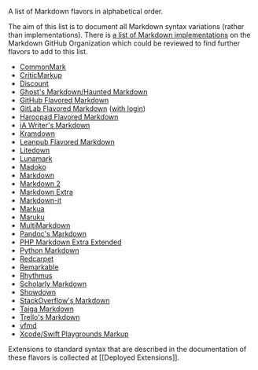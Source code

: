 A list of Markdown flavors in alphabetical order.

The aim of this list is to document all Markdown syntax variations (rather than implementations). There is [a list of Markdown implementations](https://github.com/markdown/markdown.github.com/wiki/Implementations) on the Markdown GitHub Organization which could be reviewed to find further flavors to add to this list.

- [CommonMark](http://spec.commonmark.org/)
- [CriticMarkup](http://criticmarkup.com/spec.php)
- [Discount](http://www.pell.portland.or.us/~orc/Code/discount/#Language.extensions)
- [Ghost's Markdown/Haunted Markdown](https://github.com/TryGhost/Ghost/wiki/Future-of-Markdown#features)
- [GitHub Flavored Markdown](https://help.github.com/articles/github-flavored-markdown/)
- [GitLab Flavored Markdown](http://doc.gitlab.com/ce/markdown/markdown.html) ([with login](https://gitlab.com/help/markdown/markdown))
- [Haroopad Flavored Markdown](http://pad.haroopress.com/page.html?f=haroopad-flavored-markdown)
- [iA Writer's Markdown](https://ia.net/writer/support/general/markdown-guide)
- [Kramdown](http://kramdown.gettalong.org/quickref.html)
- [Leanpub Flavored Markdown](https://leanpub.com/help/manual#leanpub-auto-markdown-extensions-in-leanpub)
- [Litedown](http://s9etextformatter.readthedocs.org/Plugins/Litedown/Synopsis/)
- [Lunamark](http://jgm.github.io/lunamark/lunamark.1.html)
- [Madoko](http://research.microsoft.com/en-us/um/people/daan/madoko/doc/reference.html)
- [Markdown](http://daringfireball.net/projects/markdown/syntax)
- [Markdown 2](http://markdown2.github.io/site/syntax/)
- [Markdown Extra](https://michelf.ca/projects/php-markdown/extra/)
- [Markdown-it](https://github.com/markdown-it/markdown-it#syntax-extensions)
- [Markua](https://leanpub.com/markua/read)
- [Maruku](http://maruku.rubyforge.org/maruku.html)
- [MultiMarkdown](http://fletcher.github.io/MultiMarkdown-4/)
- [Pandoc's Markdown](http://pandoc.org/README.html#pandocs-markdown)
- [PHP Markdown Extra Extended](https://github.com/egil/php-markdown-extra-extended)
- [Python Markdown](http://pythonhosted.org/Markdown/extensions/)
- [Redcarpet](https://github.com/vmg/redcarpet)
- [Remarkable](https://github.com/jonschlinkert/remarkable#syntax-extensions)
- [Rhythmus](http://rhythmus.be/building-a-magazine/#extending-markdown)
- [Scholarly Markdown](http://scholarlymarkdown.com/Scholarly-Markdown-Guide.html)
- [Showdown](https://github.com/showdownjs/showdown/wiki/Known-Differences-in-Output)
- [StackOverflow's Markdown](http://stackoverflow.com/editing-help)
- [Taiga Markdown](https://taiga.io/support/taiga-markdown-syntax/)
- [Trello's Markdown](http://help.trello.com/article/821-using-markdown-in-trello)
- [vfmd](http://www.vfmd.org/vfmd-spec/syntax/)
- [Xcode/Swift Playgrounds Markup](https://developer.apple.com/library/ios/documentation/Xcode/Reference/xcode_markup_formatting_ref/index.html#//apple_ref/doc/uid/TP40016497)

Extensions to standard syntax that are described in the documentation of these flavors is collected at [[Deployed Extensions]].